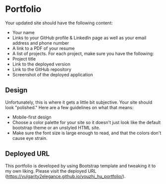 # Portfolio

Your updated site should have the following content:

-   Your name
-   Links to your GitHub profile & LinkedIn page as well as your email address and phone number
-   A link to a PDF of your resume
-   A list of projects. For each project, make sure you have the following:
-   Project title
-   Link to the deployed version
-   Link to the GitHub repository
-   Screenshot of the deployed application

## Design

Unfortunately, this is where it gets a little bit subjective. Your site should look
"polished." Here are a few guidelines on what that means:

-   Mobile-first design
-   Choose a color palette for your site so it doesn't just look like the default bootstrap theme or an unstyled HTML site.
-   Make sure the font size is large enough to read, and that the colors don't cause eye strain.

## Deployed URL

This portfolio is developed by using Bootstrap template and tweaking it to my own liking.
Please visit the deployed URL (https://vulgarity2elegance.github.io/youzhi_hu_portfolio/).
